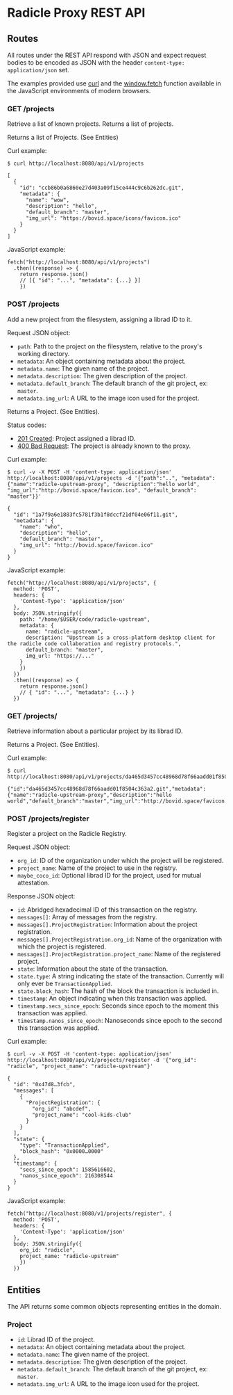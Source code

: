 # Radicle Proxy REST API

## Routes

All routes under the REST API respond with JSON and expect request bodies to be encoded as JSON with the header `content-type: application/json` set.

The examples provided use [curl](https://curl.haxx.se/) and the [window.fetch](https://developer.mozilla.org/en-US/docs/Web/API/Fetch_API/Using_Fetch) function available in the JavaScript environments of modern browsers.

### GET /projects

Retrieve a list of known projects. Returns a list of projects.

Returns a list of Projects. (See Entities)

Curl example:

```
$ curl http://localhost:8080/api/v1/projects

[
  {
    "id": "ccb86b0a6860e27d403a09f15ce444c9c6b262dc.git",
    "metadata": {
      "name": "wow",
      "description": "hello",
      "default_branch": "master",
      "img_url": "https://bovid.space/icons/favicon.ico"
    }
  }
]
```

JavaScript example:

```
fetch("http://localhost:8080/api/v1/projects")
  .then((response) => {
    return response.json()
    // [{ "id": "...", "metadata": {...} }]
    })
```

### POST /projects

Add a new project from the filesystem, assigning a librad ID to it.

Request JSON object:

- `path`: Path to the project on the filesystem, relative to the proxy's working directory.
- `metadata`: An object containing metadata about the project.
- `metadata.name`: The given name of the project.
- `metadata.description`: The given description of the project.
- `metadata.default_branch`: The default branch of the git project, ex: `master`.
- `metadata.img_url`: A URL to the image icon used for the project.

Returns a Project. (See Entities).

Status codes:

- [201 Created](https://www.w3.org/Protocols/rfc2616/rfc2616-sec10.html#sec10.2.2): Project assigned a librad ID.
- [400 Bad Request](https://www.w3.org/Protocols/rfc2616/rfc2616-sec10.html#sec10.4.1): The project is already known to the proxy.

Curl example:

```
$ curl -v -X POST -H 'content-type: application/json' http://localhost:8080/api/v1/projects -d '{"path":"..", "metadata":{"name":"radicle-upstream-proxy", "description":"hello world", "img_url":"http://bovid.space/favicon.ico", "default_branch": "master"}}'

{
  "id": "1a7f9a6e1883fc5781f3b1f8dccf21df04e06f11.git",
  "metadata": {
    "name": "who",
    "description": "hello",
    "default_branch": "master",
    "img_url": "http://bovid.space/favicon.ico"
  }
}
```

JavaScript example:

```
fetch("http://localhost:8080/api/v1/projects", {
  method: 'POST',
  headers: {
    'Content-Type': 'application/json'
  },
  body: JSON.stringify({
    path: "/home/$USER/code/radicle-upstream",
    metadata: {
      name: "radicle-upstream",
      description: "Upstream is a cross-platform desktop client for the radicle code collaboration and registry protocols.",
      default_branch: "master",
      img_url: "https://..."
    }
    })
  })
  .then((response) => {
    return response.json()
    // { "id": "...", "metadata": {...} }
  })
```

### GET /projects/<id>

Retrieve information about a particular project by its librad ID.

Returns a Project. (See Entities).

Curl example:

```
$ curl http://localhost:8080/api/v1/projects/da465d3457cc48968d78f66aadd01f8504c363a2.git

{"id":"da465d3457cc48968d78f66aadd01f8504c363a2.git","metadata":{"name":"radicle-upstream-proxy","description":"hello world","default_branch":"master","img_url":"http://bovid.space/favicon.ico"}}
```

### POST /projects/register

Register a project on the Radicle Registry.

Request JSON object:

- `org_id`: ID of the organization under which the project will be registered.
- `project_name`: Name of the project to use in the registry.
- `maybe_coco_id`: Optional librad ID for the project, used for mutual attestation.

Response JSON object:

- `id`: Abridged hexadecimal ID of this transaction on the registry.
- `messages[]`: Array of messages from the registry.
- `messages[].ProjectRegistration`: Information about the project registration.
- `messages[].ProjectRegistration.org_id`: Name of the organization with which the project is registered.
- `messages[].ProjectRegistration.project_name`: Name of the registered project.
- `state`: Information about the state of the transaction.
- `state.type`: A string indicating the state of the transaction. Currently will only ever be `TransactionApplied`.
- `state.block_hash`: The hash of the block the transaction is included in.
- `timestamp`: An object indicating when this transaction was applied.
- `timestamp.secs_since_epoch`: Seconds since epoch to the moment this transaction was applied.
- `timestamp.nanos_since_epoch`: Nanoseconds since epoch to the second this transaction was applied.

Curl example:

```
$ curl -v -X POST -H 'content-type: application/json' http://localhost:8080/api/v1/projects/register -d '{"org_id": "radicle", "project_name": "radicle-upstream"}'

{
  "id": "0x47d8…3fcb",
  "messages": [
    {
      "ProjectRegistration": {
        "org_id": "abcdef",
        "project_name": "cool-kids-club"
      }
    }
  ],
  "state": {
    "type": "TransactionApplied",
    "block_hash": "0x0000…0000"
  },
  "timestamp": {
    "secs_since_epoch": 1585616602,
    "nanos_since_epoch": 216308544
  }
}
```

JavaScript example:

```
fetch("http://localhost:8080/v1/projects/register", {
  method: 'POST',
  headers: {
    'Content-Type': 'application/json'
  },
  body: JSON.stringify({
    org_id: "radicle",
    project_name: "radicle-upstream"
    })
  })
```

## Entities

The API returns some common objects representing entities in the domain.

### Project

- `id`: Librad ID of the project.
- `metadata`: An object containing metadata about the project.
- `metadata.name`: The given name of the project.
- `metadata.description`: The given description of the project.
- `metadata.default_branch`: The default branch of the git project, ex: `master`.
- `metadata.img_url`: A URL to the image icon used for the project.
